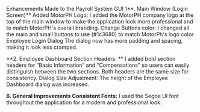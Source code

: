 Enhancements Made to the Payroll System GUI 
1**. Main Window (Login Screen)**
 Added MotorPH Logo: I added the MotorPH company logo at the top of the main window to make the application look more professional and to match MotorPH's overall branding.
 Change Buttons color: I changed all the main and small buttons to use (#1c3680) to match MotorPh's logo color
 Employee Login Dialog The dialog now has more padding and spacing, making it look less cramped.

**2. Employee Dashboard Section Headers: **
 I added bold section headers for “Basic Information” and “Compensations” so users can easily distinguish between the two sections. 
 Both headers are the same size for consistency. 
 Dialog Size Adjustment: The height of the Employee Dashboard dialog was increased. 


**6. General Improvements Consistent Fonts:**
 I used the Segoe UI font throughout the application for a modern and professional look.
